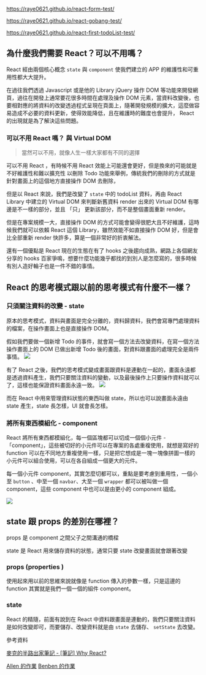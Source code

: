 https://raye0621.github.io/react-form-test/

https://raye0621.github.io/react-gobang-test/

https://raye0621.github.io/react-first-todoList-test/

## 為什麼我們需要 React？可以不用嗎？

React 經由兩個核心概念 `state` 與 `component` 使我們建立的 APP 的維護性和可重用性都大大提升。

在過往我們透過 Javascript 或是他的 Library jQuery 操作 DOM 等功能來開發網頁，過往在開發上通常要花很多時間在處理及操作 DOM 元素，當資料改變後，也要相對應的將資料的改變透過程式呈現在頁面上，隨著開發規模的擴大，這麼做容易造成不必要的資料更新，使得效能降低，且在維護時的難度也會提升， React 的出現就是為了解決這些問題。

### 可以不用 React 嗎？ 與 Virtual DOM 
>當然可以不用，就像人生一樣大家都有不同的選擇

可以不用 React ，有時候不用 React 效能上可能還會更好，但是換來的可能就是不好維護性和難以擴充性
以刪除 Todo 功能來舉例，傳統我們的刪除的方式就是針對畫面上的這個地方直接操作 DOM 去刪除，

但是以 React 來說，我們是改變了 `state` 中的 todoList 資料，再由 React Library 中建立的 Virtual DOM 來判斷新舊資料 render 出來的 Virtual DOM 有哪邊是不一樣的部分，並且 「只」 更新該部分，而不是整個畫面重新 render。

但是在專案規模一大，直接操作 DOM 的方式可能會變得很肥大且不好維護，這時候我們就可以依賴 React 這個 Library，雖然效能不如直接操作 DOM 好，但是會比全部重新 render 快許多，算是一個非常好的折衷解法。

還有一個優點是 React 現在的生態在有了 hooks 之後趨向成熟，網路上各個網友分享的 hooks 百家爭鳴，想要什麼功能幾乎都找的到別人是怎麼寫的，很多時候有別人造好輪子也是一件不錯的事情。

## React 的思考模式跟以前的思考模式有什麼不一樣？

### 只須關注資料的改變 - state

原本的思考模式，資料與畫面是完全分離的，資料歸資料，我們會寫專門處理資料的檔案，在操作畫面上也是直接操作 DOM。

假如我們要做一個新增 Todo 的事件，就會寫一個方法去改變資料，在寫一個方法操作畫面上的 DOM 已做出新增 Todo 後的畫面，對資料跟畫面的處理完全是兩件事情。
![](https://i.imgur.com/O0R3tnl.png)

有了 React 之後，我們的思考模式變成畫面跟資料是連動在一起的，畫面永遠都是透過資料產生，我們只要關注資料的變動，以及最後操作上只要操作資料就可以了，這樣也能保證資料畫面永遠一致。
![](https://i.imgur.com/IbZ0TMa.png)

而在 React 中用來管理資料狀態的東西叫做 state，所以也可以說畫面永遠由 state 產生，state 長怎樣，UI 就會長怎樣。

### 將所有東西模組化 - component

React 將所有東西都模組化，每一個區塊都可以切成一個個小元件 - 「component」，這些被切好的小元件可以在專案的各處重複使用，就想是寫好的 function 可以在不同地方重複使用一樣，只是把它想成是一塊一塊像拼圖一樣的小元件可以組合使用，可以在各自組成一個更大的元件。

每一個小元件 component，其實怎麼切都可以，重點是要考慮到重用性，一個小至 `button` 、中至一個 `navbar`、大至一個 `wrapper` 都可以被叫做一個 component，這些 component 中也可以是由更小的 component 組成。

![](https://i.imgur.com/8AZXtyn.png)

## state 跟 props 的差別在哪裡？

props 是 component 之間父子之間溝通的橋樑

state 是 React 用來儲存資料的狀態，通常只要 state 改變畫面就會跟著改變

### props (properties )

使用起來用以前的思維來說就像是 function 傳入的參數一樣，只是這邊的 function 其實就是我們一個一個的組件 component。

### state 

React 的精隨，前面有說到在 React 中資料跟畫面是連動的，我們只要關注資料是如何改變即可，而要儲存、改變資料就是由 `state` 去儲存、 `setState` 去改變。

參考資料

[麥克的半路出家筆記 - [筆記] Why React?](https://medium.com/%E9%BA%A5%E5%85%8B%E7%9A%84%E5%8D%8A%E8%B7%AF%E5%87%BA%E5%AE%B6%E7%AD%86%E8%A8%98/%E7%AD%86%E8%A8%98-why-react-424f2abaf9a2)

[Allen 的作業](https://github.com/Lidemy/mentor-program-5th-rockyooooooo/blob/master/homeworks/week21/hw4.md)
[Benben 的作業](https://github.com/Lidemy/mentor-program-5th-benben6515/blob/master/homeworks/week21/hw4.md)
